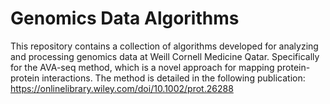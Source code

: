 # Genomics Data Algorithms

This repository contains a collection of algorithms developed for analyzing and processing genomics data at Weill Cornell Medicine Qatar. Specifically for the AVA-seq method, which is a novel approach for mapping protein-protein interactions. The method is detailed in the following publication: https://onlinelibrary.wiley.com/doi/10.1002/prot.26288

